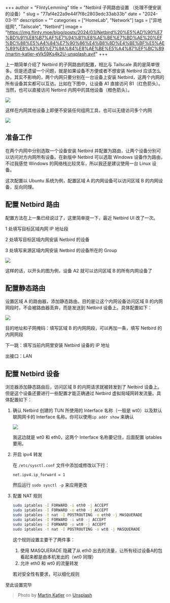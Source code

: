 +++
author = "FlintyLemming"
title = "Netbird 子网路由设置 （处理不便安装的设备）"
slug = "77af4e22a9e44f7f8c2803edc33ab33b"
date = "2024-03-11"
description = ""
categories = ["HomeLab", "Network"]
tags = ["异地组网", "Tailscale", "Netbird"]
image = "https://img.flinty.moe/blog/posts/2024/03/Netbird%20%E5%AD%90%E7%BD%91%E8%B7%AF%E7%94%B1%E8%AE%BE%E7%BD%AE%20%EF%BC%88%E5%A4%84%E7%90%86%E4%B8%8D%E4%BE%BF%E5%AE%89%E8%A3%85%E7%9A%84%E8%AE%BE%E5%A4%87%EF%BC%89/martin-katler-eVk59Ks4k2U-unsplash.avif"
+++

上一期简单介绍了 Netbird 的子网路由的配置，相比与 Tailscale 真的是简单很多。但是还遗留一个问题，就是如果设备不方便或者不想安装 Netbird 应该怎么办。其实不影响的，两个内网只要分别在一台设备上安装 Netbird，这两个内网的所有设备其实都可以互访。比如在下图中，让设备 A1 直接访问 B1（红色箭头）。当然，也可以直接访问 Netbird 内网中的其他设备（橙色箭头）。

![](https://img.flinty.moe/blog/posts/2024/03/Netbird%20%E5%AD%90%E7%BD%91%E8%B7%AF%E7%94%B1%E8%AE%BE%E7%BD%AE%20%EF%BC%88%E5%A4%84%E7%90%86%E4%B8%8D%E4%BE%BF%E5%AE%89%E8%A3%85%E7%9A%84%E8%AE%BE%E5%A4%87%EF%BC%89/Netbird_%25E5%2586%2585%25E7%25BD%2591%25E8%25B7%25AF%25E7%2594%25B1.avif)

这样在内网其他设备上即便不安装任何组网工具，也可以无缝访问多个内网

![](https://img.flinty.moe/blog/posts/2024/03/Netbird%20%E5%AD%90%E7%BD%91%E8%B7%AF%E7%94%B1%E8%AE%BE%E7%BD%AE%20%EF%BC%88%E5%A4%84%E7%90%86%E4%B8%8D%E4%BE%BF%E5%AE%89%E8%A3%85%E7%9A%84%E8%AE%BE%E5%A4%87%EF%BC%89/Untitled.avif)

## 准备工作

在两个内网中分别选取一个设备安装 Netbird 并配置为路由，让两个设备分别可以访问对方内网所有设备。在新版中 Netbird 可以选取 Windows 设备作为路由，不过我感觉 Windows 的网络栈比较灵车，所以我还是建议使用一台 Linux 设备。

这次配置以 Ubuntu 系统为例，配置区域 A 的内网设备可以访问区域 B 的内网设备，反向同理。

## 配置 Netbird 路由

配置方法在上一集已经说过了，这里简单提一下，最近 Netbird UI 改了一次。

1 处填写目标区域内网 IP 地址段

2 处填写目标区域内网安装 Netbird 的设备

3 处填写来源区域内网安装 Netbird 的设备所在的 Group

![](https://img.flinty.moe/blog/posts/2024/03/Netbird%20%E5%AD%90%E7%BD%91%E8%B7%AF%E7%94%B1%E8%AE%BE%E7%BD%AE%20%EF%BC%88%E5%A4%84%E7%90%86%E4%B8%8D%E4%BE%BF%E5%AE%89%E8%A3%85%E7%9A%84%E8%AE%BE%E5%A4%87%EF%BC%89/Untitled%201.avif)

这样的话，以开头的图为例，设备 A2 就可以访问区域 B 的所有内网设备了

## 配置静态路由

设置区域 A 的路由器，添加静态路由。目的是让这个内网设备访问区域 B 的内网网段时，不会被路由器丢弃，而是发送到 Netbird 设备上。具体配置如下：

![](https://img.flinty.moe/blog/posts/2024/03/Netbird%20%E5%AD%90%E7%BD%91%E8%B7%AF%E7%94%B1%E8%AE%BE%E7%BD%AE%20%EF%BC%88%E5%A4%84%E7%90%86%E4%B8%8D%E4%BE%BF%E5%AE%89%E8%A3%85%E7%9A%84%E8%AE%BE%E5%A4%87%EF%BC%89/Untitled%202.avif)

目的地址和子网掩码：填写区域 B 的内网网段，可以再加一条，填写 Netbird 的内网网段

下一跳：填写当前内网里安装 Netbird 设备的 IP 地址

出接口：LAN

## 配置 Netbird 设备

浏览器添加静态路由后，访问区域 B 的内网请求就被转发到了 Netbird 设备上。但是这个设备还要进行一些配置才能正确通过 Netbird 虚拟局域网转发流量。具体配置如下：

1. 确认 Netbird 创建的 TUN 所使用的 Interface 名称（一般是 wt0）以及默认联网网卡的 Interface 名称。你可以使用`ip addr show` 来确认
    
    ![](https://img.flinty.moe/blog/posts/2024/03/Netbird%20%E5%AD%90%E7%BD%91%E8%B7%AF%E7%94%B1%E8%AE%BE%E7%BD%AE%20%EF%BC%88%E5%A4%84%E7%90%86%E4%B8%8D%E4%BE%BF%E5%AE%89%E8%A3%85%E7%9A%84%E8%AE%BE%E5%A4%87%EF%BC%89/Untitled%203.avif)
    
    我这边就是 wt0 和 eth0，这两个 Interface 名称要记住，后面配置 iptables 要用。
    
2. 开启 ipv4 转发
    
    在 `/etc/sysctl.conf` 文件中添加或修改以下行：
    
    ```
    net.ipv4.ip_forward = 1
    ```
    
    然后运行 `sudo sysctl -p` 来应用更改
    
3. 配置 NAT 规则
    
    ```bash
    sudo iptables -I FORWARD -i eth0 -j ACCEPT
    sudo iptables -I FORWARD -o eth0 -j ACCEPT
    sudo iptables -t nat -I POSTROUTING -o eth0 -j MASQUERADE
    sudo iptables -I FORWARD -i wt0 -j ACCEPT
    sudo iptables -I FORWARD -o wt0 -j ACCEPT
    sudo iptables -t nat -I POSTROUTING -o wt0 -j MASQUERADE
    ```
    
    这个规则设置主要干了两件事：
    
    1. 使用 MASQUERADE 隐藏了从 eth0 出去的流量，让所有经过设备A的包看起来都是由本机发出的（wt0 同理）
    2. 允许 eth0 和 wt0 的流量转发
    
    若对安全性有要求，可以细化规则
    

至此设置完毕

> Photo by [Martin Katler](https://unsplash.com/@martinkatler?utm_content=creditCopyText&utm_medium=referral&utm_source=unsplash) on [Unsplash](https://unsplash.com/photos/a-close-up-of-a-blue-and-purple-object-eVk59Ks4k2U?utm_content=creditCopyText&utm_medium=referral&utm_source=unsplash)
  